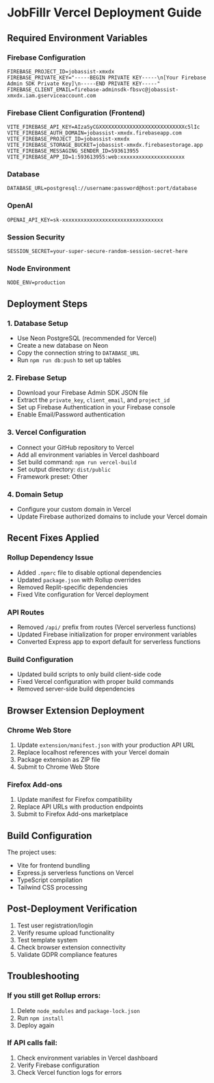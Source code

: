 # JobFillr Vercel Deployment Guide

## Required Environment Variables

### Firebase Configuration

```
FIREBASE_PROJECT_ID=jobassist-xmxdx
FIREBASE_PRIVATE_KEY="-----BEGIN PRIVATE KEY-----\n[Your Firebase Admin SDK Private Key]\n-----END PRIVATE KEY-----"
FIREBASE_CLIENT_EMAIL=firebase-adminsdk-fbsvc@jobassist-xmxdx.iam.gserviceaccount.com
```

### Firebase Client Configuration (Frontend)

```
VITE_FIREBASE_API_KEY=AIzaSyCGXXXXXXXXXXXXXXXXXXXXXXXXXXXXc5lIc
VITE_FIREBASE_AUTH_DOMAIN=jobassist-xmxdx.firebaseapp.com
VITE_FIREBASE_PROJECT_ID=jobassist-xmxdx
VITE_FIREBASE_STORAGE_BUCKET=jobassist-xmxdx.firebasestorage.app
VITE_FIREBASE_MESSAGING_SENDER_ID=593613955
VITE_FIREBASE_APP_ID=1:593613955:web:xxxxxxxxxxxxxxxxxxxxx
```

### Database

```
DATABASE_URL=postgresql://username:password@host:port/database
```

### OpenAI

```
OPENAI_API_KEY=sk-xxxxxxxxxxxxxxxxxxxxxxxxxxxxxxxxx
```

### Session Security

```
SESSION_SECRET=your-super-secure-random-session-secret-here
```

### Node Environment

```
NODE_ENV=production
```

## Deployment Steps

### 1. Database Setup

- Use Neon PostgreSQL (recommended for Vercel)
- Create a new database on Neon
- Copy the connection string to `DATABASE_URL`
- Run `npm run db:push` to set up tables

### 2. Firebase Setup

- Download your Firebase Admin SDK JSON file
- Extract the `private_key`, `client_email`, and `project_id`
- Set up Firebase Authentication in your Firebase console
- Enable Email/Password authentication

### 3. Vercel Configuration

- Connect your GitHub repository to Vercel
- Add all environment variables in Vercel dashboard
- Set build command: `npm run vercel-build`
- Set output directory: `dist/public`
- Framework preset: Other

### 4. Domain Setup

- Configure your custom domain in Vercel
- Update Firebase authorized domains to include your Vercel domain

## Recent Fixes Applied

### Rollup Dependency Issue

- Added `.npmrc` file to disable optional dependencies
- Updated `package.json` with Rollup overrides
- Removed Replit-specific dependencies
- Fixed Vite configuration for Vercel deployment

### API Routes

- Removed `/api/` prefix from routes (Vercel serverless functions)
- Updated Firebase initialization for proper environment variables
- Converted Express app to export default for serverless functions

### Build Configuration

- Updated build scripts to only build client-side code
- Fixed Vercel configuration with proper build commands
- Removed server-side build dependencies

## Browser Extension Deployment

### Chrome Web Store

1. Update `extension/manifest.json` with your production API URL
2. Replace localhost references with your Vercel domain
3. Package extension as ZIP file
4. Submit to Chrome Web Store

### Firefox Add-ons

1. Update manifest for Firefox compatibility
2. Replace API URLs with production endpoints
3. Submit to Firefox Add-ons marketplace

## Build Configuration

The project uses:

- Vite for frontend bundling
- Express.js serverless functions on Vercel
- TypeScript compilation
- Tailwind CSS processing

## Post-Deployment Verification

1. Test user registration/login
2. Verify resume upload functionality
3. Test template system
4. Check browser extension connectivity
5. Validate GDPR compliance features

## Troubleshooting

### If you still get Rollup errors:

1. Delete `node_modules` and `package-lock.json`
2. Run `npm install`
3. Deploy again

### If API calls fail:

1. Check environment variables in Vercel dashboard
2. Verify Firebase configuration
3. Check Vercel function logs for errors
